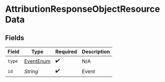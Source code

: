 # AttributionResponseObjectResourceData


## Fields

| Field                                             | Type                                              | Required                                          | Description                                       |
| ------------------------------------------------- | ------------------------------------------------- | ------------------------------------------------- | ------------------------------------------------- |
| `type`                                            | [EventEnum](../../models/components/EventEnum.md) | :heavy_check_mark:                                | N/A                                               |
| `id`                                              | *String*                                          | :heavy_check_mark:                                | Event                                             |